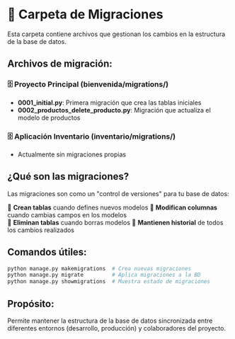 # 📁 Carpeta de Migraciones

Esta carpeta contiene archivos que gestionan los cambios en la estructura de la base de datos.

## Archivos de migración:

### 🗄️ **Proyecto Principal (bienvenida/migrations/)**
- **0001_initial.py**: Primera migración que crea las tablas iniciales
- **0002_productos_delete_producto.py**: Migración que actualiza el modelo de productos

### 🗄️ **Aplicación Inventario (inventario/migrations/)**
- Actualmente sin migraciones propias

## ¿Qué son las migraciones?

Las migraciones son como un "control de versiones" para tu base de datos:

🔄 **Crean tablas** cuando defines nuevos modelos
🔄 **Modifican columnas** cuando cambias campos en los modelos  
🔄 **Eliminan tablas** cuando borras modelos
🔄 **Mantienen historial** de todos los cambios realizados

## Comandos útiles:
```bash
python manage.py makemigrations  # Crea nuevas migraciones
python manage.py migrate         # Aplica migraciones a la BD
python manage.py showmigrations  # Muestra estado de migraciones
```

## Propósito:
Permite mantener la estructura de la base de datos sincronizada entre diferentes entornos (desarrollo, producción) y colaboradores del proyecto.
